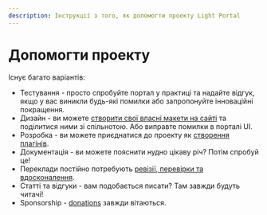 ```yaml
---
description: Інструкції з того, як допомогти проекту Light Portal
---
```


# Допомогти проекту

Існує багато варіантів:

- Тестування - просто спробуйте портал у практиці та надайте відгук, якщо у вас виникли будь-які помилки або запропонуйте інноваційні покращення.
- Дизайн - ви можете [створити свої власні макети на сайті](./create-layout.md) та поділитися ними зі спільнотою. Або виправте помилки в порталі UI.
- Розробка - ви можете приєднатися до проекту як [створення плагінів](../plugins/create-new.md).
- Документація - ви можете пояснити нудно цікаву річ? Потім спробуй це!
- Переклади постійно потребують [ревізії, перевірки та вдосконалення](https://crowdin.com/project/light-portal).
- Статті та відгуки - вам подобається писати? Там завжди будуть читачі!
- Sponsorship - [donations](https://ko-fi.com/dragomano/) завжди вітаються.
